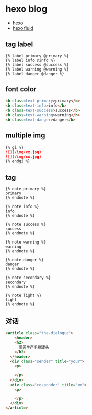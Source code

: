 # hexo blog

- [hexo](https://hexo.io/zh-cn/docs/)
- [hexo fluid](https://hexo.fluid-dev.com/docs/guide/)

## tag label
```
{% label primary @primary %}
{% label info @info %}
{% label success @success %}
{% label warning @warning %}
{% label danger @danger %}
```

## font color
```html
<b class=text-primary>primary</b>
<b class=text-info>info</b>
<b class=text-success>success</b>
<b class=text-warning>warning</b>
<b class=text-danger>danger</b>
```

## multiple img
```md
{% gi %}
![](/img/xx.jpg)
![](/img/xx.jpg)
{% endgi %}
```

## tag
```
{% note primary %}
primary
{% endnote %}

{% note info %}
info
{% endnote %}

{% note success %}
success
{% endnote %}

{% note warning %}
warning
{% endnote %}

{% note danger %}
danger
{% endnote %}

{% note secondary %}
secondary
{% endnote %}

{% note light %}
light
{% endnote %}
```

## 对话

```html
<article class="the-dialogue">
	<header>
    <h2>
      果园生产毛桃罐头
    </h2>
  </header>
  <div class="sender" title="your">
    <p>

    </p>
  </div>
  <div class="responder" title="me">
    <p>

    </p>
  </div>
</article>
```